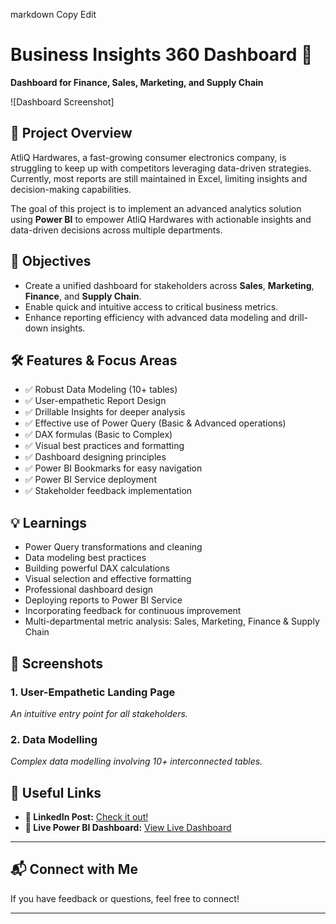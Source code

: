markdown
Copy
Edit
# Business Insights 360 Dashboard 🚀

**Dashboard for Finance, Sales, Marketing, and Supply Chain**

![Dashboard Screenshot]

## 🌟 Project Overview

AtliQ Hardwares, a fast-growing consumer electronics company, is struggling to keep up with competitors leveraging data-driven strategies. Currently, most reports are still maintained in Excel, limiting insights and decision-making capabilities.

The goal of this project is to implement an advanced analytics solution using **Power BI** to empower AtliQ Hardwares with actionable insights and data-driven decisions across multiple departments.

## 🎯 Objectives

- Create a unified dashboard for stakeholders across **Sales**, **Marketing**, **Finance**, and **Supply Chain**.
- Enable quick and intuitive access to critical business metrics.
- Enhance reporting efficiency with advanced data modeling and drill-down insights.

## 🛠️ Features & Focus Areas

- ✅ Robust Data Modeling (10+ tables)
- ✅ User-empathetic Report Design
- ✅ Drillable Insights for deeper analysis
- ✅ Effective use of Power Query (Basic & Advanced operations)
- ✅ DAX formulas (Basic to Complex)
- ✅ Visual best practices and formatting
- ✅ Dashboard designing principles
- ✅ Power BI Bookmarks for easy navigation
- ✅ Power BI Service deployment
- ✅ Stakeholder feedback implementation

## 💡 Learnings

- Power Query transformations and cleaning
- Data modeling best practices
- Building powerful DAX calculations
- Visual selection and effective formatting
- Professional dashboard design
- Deploying reports to Power BI Service
- Incorporating feedback for continuous improvement
- Multi-departmental metric analysis: Sales, Marketing, Finance & Supply Chain

## 📸 Screenshots

### 1. User-Empathetic Landing Page
*An intuitive entry point for all stakeholders.*

### 2. Data Modelling
*Complex data modelling involving 10+ interconnected tables.*


## 🔗 Useful Links

- **🔗 LinkedIn Post:** [Check it out!]([https://www.linkedin.com/feed/update/urn:li:activity:6956448126543028224/](https://www.linkedin.com/posts/mohan-b-4b7719199_businessinsights360-powerbi-datavisualization-activity-7314969410534838272-U0e1?utm_source=share&utm_medium=member_desktop&rcm=ACoAAC6O9IsBUFscZdiXW4-tlacqbHfAQjEVH0M))
- **🔗 Live Power BI Dashboard:** [View Live Dashboard]([https://app.powerbi.com/view?r=eyJrIjoiNGI0MjZlMjQtZGVhNi00NTliLTk1ZWEtNTdiNzM1MTgzMzc0IiwidCI6ImRmODY3OWNkLWE4MGUtNDVkOC05OWFjLWM4M2VkN2ZmOTVhMCJ9&pageName=ReportSection6b7f9720829a1d745700](https://app.powerbi.com/groups/e0f9c425-7cbd-4960-90f9-6374aa32010c/reports/edf6ded7-3903-43d1-9372-c33867f1c951/a45d31b0b4aa5e0566c0?experience=power-bi&clientSideAuth=0))

---

## 📬 Connect with Me

If you have feedback or questions, feel free to connect!

---
